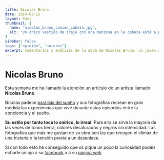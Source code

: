 ```yaml
---
title: Nicolas Bruno
date: 2014-03-15
layout: Post
thumbnail: {
  name: "nicolas_bruno_canion_cabeza.jpg",
  alt: "Un chico vestido de traje con una manzana en la cabeza está a punto de ser disparado un cañón dirigido por otra persona que se agacha y tapa los oídos esperando la detonación inminente"
}
sidebar: false
tags: ["opinión", "autores"]
excerpt: Comentarios y análisis de la obra de Nicolas Bruno, un joven autor conceptual con un estilo narrativo bastante particular.
---
```


# Nicolas Bruno

Esta semana me ha llamado la atención un [artículo](http://www.latercera.com/noticia/tendencias/2014/02/659-566900-9-fotografo-que-sufre-de-paralisis-del-sueno-retrata-sus-visiones-en-imagenes.shtml) de un artista llamado **Nicolas Bruno**.

<Photo name="nicolas_bruno_mesa_ojos_vendados.jpg" alt="Un chico con los ojos vendados sentado a la mesa mientras una silla en llamas es lanzada hacia él" />

Nicolas padece [parálisis del sueño](http://es.wikipedia.org/wiki/Par%C3%A1lisis_del_sue%C3%B1o) y sus fotografías recrean en gran medida las experiencias que vive durante estos episodios entre la conciencia y el sueño.

<Photo name="nicolas_bruno_canion_cabeza.jpg" alt="Un chico vestido de traje con una manzana en la cabeza está a punto de ser disparado un cañón dirigido por otra persona que se agacha y tapa los oídos esperando la detonación inminente" />

**Su estilo por tanto toca lo onírico, lo irreal**. Para ello se sirve la mayoría de las veces de tonos tierra, colores desaturados y negros sin intensidad. Las fotografías que más me gustan de su obra son las que recogen el clímax de una historia o la tensión previa a un desenlace.

<Photo name="nicolas_bruno_reloj_naufraga.jpg" alt="Una chica sujeta un reloj de pared en llamas en lo que parece un naufragio en el mar" />

Si con todo esto he conseguido que os pique un poco la curiosidad podéis echarle un ojo a su [facebook](https://www.facebook.com/nicolasbrunophotography) o a su [página web](http://www.nicolasbrunophotography.com/).
